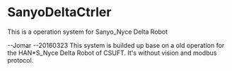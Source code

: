 # SanyoDeltaCtrler
This is a operation system for Sanyo_Nyce Delta Robot 

--Jomar 
--20160323
This system is builded up base on a old operation for the HAN*S_Nyce Delta Robot of CSUFT. 
It's without vision and modbus protocol.
